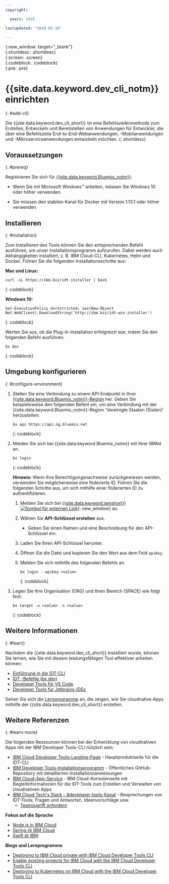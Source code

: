 ```yaml
---
copyright:

  years: 2018

lastupdated: "2018-03-16"

---
```


{:new_window: target="_blank"}  
{:shortdesc: .shortdesc}  
{:screen: .screen}  
{:codeblock: .codeblock}  
{:pre: .pre}  

# {{site.data.keyword.dev_cli_notm}} einrichten
{: #add-cli}

Die {{site.data.keyword.dev_cli_short}} ist eine Befehlszeilenmethode zum Erstellen, Entwickeln und Bereitstellen von Anwendungen für Entwickler, die über eine Befehlszeile End-to-End-Webanwendungen, -Mobilanwendungen und -Mikroserviceanwendungen entwickeln möchten.
{: shortdesc}

## Voraussetzungen
{: #prereq}

Registrieren Sie sich für [{{site.data.keyword.Bluemix_notm}}](https://www.bluemix.net). 

*  Wenn Sie mit Microsoft Windows&trade; arbeiten, müssen Sie Windows 10 oder höher verwenden. 

* Sie müssen den stabilen Kanal für Docker mit Version 1.13.1 oder höher verwenden. 

## Installieren
{: #installation}

Zum Installieren des Tools können Sie den entsprechenden Befehl ausführen, um unser Installationsprogramm aufzurufen. Dabei werden auch Abhängigkeiten installiert, z. B. IBM Cloud-CLI, Kubernetes, Helm und Docker. Führen Sie die folgenden Installationsschritte aus: 

**Mac und Linux:**

```
curl -sL https://ibm.biz/idt-installer | bash
```
{: codeblock}


**Windows 10:**

```
Set-ExecutionPolicy Unrestricted; iex(New-Object Net.WebClient).DownloadString('http://ibm.biz/idt-win-installer')
```
{: codeblock}

Werten Sie aus, ob die Plug-in-Installation erfolgreich war, indem Sie den folgenden Befehl ausführen:   

```
bx dev
```
{: codeblock}

## Umgebung konfigurieren
{: #configure-environment}

1. Stellen Sie eine Verbindung zu einem API-Endpunkt in Ihrer [{{site.data.keyword.Bluemix_notm}}-Region](/docs/overview/cf.html#ov_intro_reg) her. Geben Sie beispielsweise den folgenden Befehl ein, um eine Verbindung mit der {{site.data.keyword.Bluemix_notm}}-Region 'Vereinigte Staaten (Süden)' herzustellen: 

	```
	bx api https://api.ng.bluemix.net
	```
	{: codeblock}

2. Melden Sie sich bei {{site.data.keyword.Bluemix_notm}} mit Ihrer IBMid an. 

	```
	bx login
	```
	{: codeblock}

	**Hinweis:** Wenn Ihre Berechtigungsnachweise zurückgewiesen werden, verwenden Sie möglicherweise eine föderierte ID. Führen Sie die folgenden Schritte aus, um sich mithilfe einer föderierten ID zu authentifizieren. 

	1. Melden Sie sich bei [{{site.data.keyword.iamshort}} ![Symbol für externen Link](../../icons/launch-glyph.svg "Symbol für externen Link")](https://www.bluemix.net/iam/#/apikeys){: new_window} an. 
	2. Wählen Sie **API-Schlüssel erstellen** aus. 
		* Geben Sie einen Namen und eine Beschreibung für den API-Schlüssel ein. 
	3. Laden Sie Ihren API-Schlüssel herunter. 
	4. Öffnen Sie die Datei und kopieren Sie den Wert aus dem Feld `apiKey`. 
	5. Melden Sie sich mithilfe des folgenden Befehls an. 

		```
		bx login --apikey <value>
		```
		{: codeblock}

3. Legen Sie Ihre Organisation (ORG) und Ihren Bereich (SPACE) wie folgt fest: 

	```
	bx target -o <value> -s <value>
	```
	{: codeblock}

## Weitere Informationen
{: #learn}

Nachdem die {{site.data.keyword.dev_cli_short}} installiert wurde, können Sie lernen, wie Sie mit diesem leistungsfähigen Tool effektiver arbeiten können: 
- [Einführung in die IDT-CLI](index.html)
- [IDT -Befehle (bx dev)](commands.html)
- [Developer Tools für VS Code](vscode.html)
- [Developer Tools für Jetbrains-IDEs](jetbrains.html)

Sehen Sie sich die [Lernprogramme](/docs/apps/tutorials/tutorial_bff.html) an, die zeigen, wie Sie cloudnative Apps mithilfe der {{site.data.keyword.dev_cli_short}} erstellen. 

## Weitere Referenzen
{: #learn-more}

Die folgenden Ressourcen können bei der Entwicklung von cloudnativen Apps mit der IBM Developer Tools-CLI nützlich sein: 

- [IBM Cloud Developer Tools-Landing-Page](https://www.ibm.com/cloud/cli) - Hauptproduktseite für die IDT-CLI
- [IBM Developer Tools-Installationsprogramm](https://github.com/IBM-Bluemix/ibm-cloud-developer-tools) - Öffentliches GitHub-Repository mit detaillierten Installationsanweisungen
- [IBM Cloud-App-Service](https://console.bluemix.net/developer/appservice) - IBM Cloud-Konsolenseite mit Begleitinformationen für die IDT-Tools zum Erstellen und Verwalten von cloudnativen Apps
- [IBM Cloud Tech's Slack - #developer-tools-Kanal](https://ibm-cloud-tech.slack.com) - Besprechungen von IDT-Tools, Fragen und Antworten, Ideenvorschläge usw. 
	- [Teamzugriff anfordern](https://slack-invite-ibm-cloud-tech.mybluemix.net/)

**Fokus auf die Sprache**

- [Node,js in IBM Cloud](https://developer.ibm.com/node/cloud/)
- [Spring @ IBM Cloud](https://developer.ibm.com/java/spring/)
- [Swift @ IBM](https://developer.ibm.com/swift)

**Blogs und Lernprogramme**

- [Deploying to IBM Cloud private with IBM Cloud Developer Tools CLI](https://www.ibm.com/blogs/bluemix/2017/09/deploying-ibm-cloud-private-ibm-cloud-developer-tools-cli/)
- [Enable existing projects for IBM Cloud with the IBM Cloud Developer Tools CLI](https://www.ibm.com/blogs/bluemix/2017/09/enable-existing-projects-ibm-cloud-ibm-cloud-developer-tools-cli/)
- [Deploying to Kubernetes on IBM Cloud with the IBM Cloud Developer Tools CLI](https://www.ibm.com/blogs/bluemix/2017/09/deploying-kubernetes-ibm-cloud-ibm-cloud-developer-tools-cli/)

